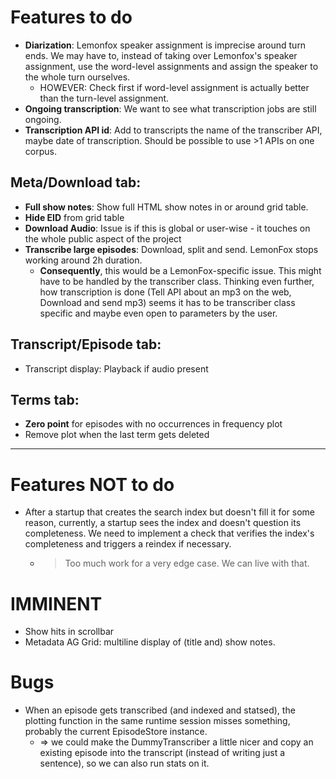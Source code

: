 # Features to do

- **Diarization**: Lemonfox speaker assignment is imprecise around turn ends. We may have to, instead of taking over 
  Lemonfox's speaker assignment, use the word-level assignments and assign the speaker to the whole turn ourselves.
  - HOWEVER: Check first if word-level assignment is actually better than the turn-level assignment.
- **Ongoing transcription**: We want to see what transcription jobs are still ongoing.
- **Transcription API id**: Add to transcripts the name of the transcriber API, maybe date of transcription. Should be 
  possible to use >1 APIs on one corpus.

## Meta/Download tab:

- **Full show notes**: Show full HTML show notes in or around grid table.
- **Hide EID** from grid table
- **Download Audio**: Issue is if this is global or user-wise - it touches on the whole public aspect of the project
- **Transcribe large episodes**: Download, split and send. LemonFox stops working around 2h duration.
  - **Consequently**, this would be a LemonFox-specific issue. This might have to be handled by the transcriber 
    class. Thinking even further, how transcription is done (Tell API about an mp3 on the web, Download and send mp3)
    seems it has to be transcriber class specific and maybe even open to parameters by the user.

## Transcript/Episode tab:

- Transcript display: Playback if audio present

## Terms tab:

- **Zero point** for episodes with no occurrences in frequency plot
- Remove plot when the last term gets deleted

---

# Features NOT to do

- After a startup that creates the search index but doesn't fill it for some reason, currently, a startup sees the 
  index and doesn't question its completeness. We need to implement a check that verifies the index's completeness 
  and triggers a reindex if necessary.  
  - > Too much work for a very edge case. We can live with that.
  
# IMMINENT

- Show hits in scrollbar
- Metadata AG Grid: multiline display of (title and) show notes.

# Bugs

- When an episode gets transcribed (and indexed and statsed), the plotting function in the same runtime session misses something, probably the current EpisodeStore instance.
  - => we could make the DummyTranscriber a little nicer and copy an existing episode into the transcript (instead of writing just a sentence), so we can also run stats on it.
